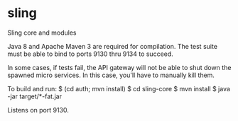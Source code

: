 # sling
Sling core and modules

Java 8 and Apache Maven 3 are required for compilation.
The test suite must be able to bind to ports 9130 thru 9134 to succeed.

In some cases, if tests fail, the API gateway will not be able to shut down
the spawned micro services. In this case, you'll have to manually kill them.

To build and run:
	$ (cd auth; mvn install)
	$ cd sling-core
	$ mvn install
	$ java -jar target/*-fat.jar

Listens on port 9130.
